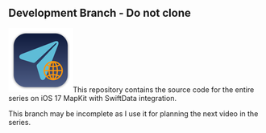 ## Development Branch - Do not clone

![mac128](Images/mac128.png)This repository contains the source code for the entire series on iOS 17 MapKit with SwiftData integration.

This branch may be incomplete as I use it for planning the next video in the series.
